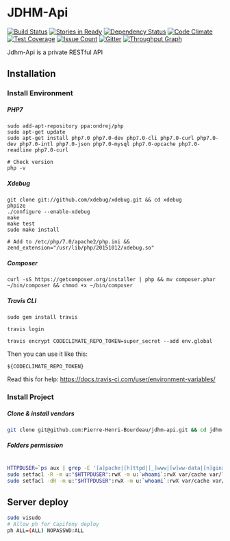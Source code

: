 
JDHM-Api
========
[![Build Status](https://travis-ci.org/bourdeau/jdhm-api.svg?branch=master)](https://travis-ci.org/bourdeau/jdhm-api)
[![Stories in Ready](https://badge.waffle.io/bourdeau/jdhm-api.svg)](https://waffle.io/bourdeau/jdhm-api) [![Dependency Status](https://www.versioneye.com/user/projects/56ae02f37e03c700377e0056/badge.svg?style=flat)](https://www.versioneye.com/user/projects/56ae02f37e03c700377e0056)
[![Code Climate](https://codeclimate.com/github/bourdeau/jdhm-api/badges/gpa.svg?style=flat)](https://codeclimate.com/github/bourdeau/jdhm-api) [![Test Coverage](https://codeclimate.com/github/bourdeau/jdhm-api/badges/coverage.svg?style=flat)](https://codeclimate.com/github/bourdeau/jdhm-api/coverage) [![Issue Count](https://codeclimate.com/github/bourdeau/jdhm-api/badges/issue_count.svg?style=flat)](https://codeclimate.com/github/bourdeau/jdhm-api) [![Gitter](https://badges.gitter.im/bourdeau/jdhm-api.svg?style=flat)](https://gitter.im/bourdeau/jdhm-api?utm_source=badge&utm_medium=badge&utm_campaign=pr-badge)
[![Throughput Graph](https://graphs.waffle.io/bourdeau/jdhm-api/throughput.svg)](https://waffle.io/bourdeau/jdhm-api/metrics)

Jdhm-Api is a private RESTful API

## Installation

### Install Environment

##### PHP7

```
sudo add-apt-repository ppa:ondrej/php
sudo apt-get update
sudo apt-get install php7.0 php7.0-dev php7.0-cli php7.0-curl php7.0-dev php7.0-intl php7.0-json php7.0-mysql php7.0-opcache php7.0-readline php7.0-curl

# Check version
php -v
```

##### Xdebug

```
git clone git://github.com/xdebug/xdebug.git && cd xdebug
phpize
./configure --enable-xdebug
make
make test
sudo make install

# Add to /etc/php/7.0/apache2/php.ini &&
zend_extension="/usr/lib/php/20151012/xdebug.so"
```

##### Composer

```
curl -sS https://getcomposer.org/installer | php && mv composer.phar ~/bin/composer && chmod +x ~/bin/composer
```

##### Travis CLI

```
sudo gem install travis

travis login

travis encrypt CODECLIMATE_REPO_TOKEN=super_secret --add env.global
```

Then you can use it like this:

```
${CODECLIMATE_REPO_TOKEN}
```

Read this for help: https://docs.travis-ci.com/user/environment-variables/

### Install Project

##### Clone & install vendors
``` bash
git clone git@github.com:Pierre-Henri-Bourdeau/jdhm-api.git && cd jdhm-api && composer install --prefer-dist
```

##### Folders permission
``` bash

HTTPDUSER=`ps aux | grep -E '[a]pache|[h]ttpd|[_]www|[w]ww-data|[n]ginx' | grep -v root | head -1 | cut -d\  -f1`
sudo setfacl -R -m u:"$HTTPDUSER":rwX -m u:`whoami`:rwX var/cache var/logs
sudo setfacl -dR -m u:"$HTTPDUSER":rwX -m u:`whoami`:rwX var/cache var/logs

```

## Server deploy

``` bash
sudo visudo
# Allow ph for Capifony deploy
ph ALL=(ALL) NOPASSWD:ALL
```
